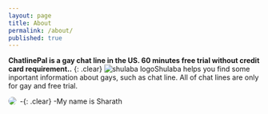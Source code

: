```yaml
---
layout: page
title: About
permalink: /about/
published: true
---
```


**ChatlinePal is a gay chat line in the US. 60 minutes free trial without credit card requirement..** 
{: .clear}
![shulaba logo]({{site.baseurl}}/img/bullhorn.svg)Shulaba helps you find some inportant information about gays, such as chat line. All of chat lines are only for gay and free trial.

<img id="author-pic" style="border-radius:50%;float:left;margin-right:0.5em" src="data:image/jpeg;base64,PD94bWwgdmVyc2lvbj0iMS4wIiBlbmNvZGluZz0idXRmLTgiPz4NCjwhLS0gR2VuZXJhdGVkIGJ5
IEljb01vb24uaW8gLS0+DQo8IURPQ1RZUEUgc3ZnIFBVQkxJQyAiLS8vVzNDLy9EVEQgU1ZHIDEu
MS8vRU4iICJodHRwOi8vd3d3LnczLm9yZy9HcmFwaGljcy9TVkcvMS4xL0RURC9zdmcxMS5kdGQi
Pg0KPHN2ZyB2ZXJzaW9uPSIxLjEiIHhtbG5zPSJodHRwOi8vd3d3LnczLm9yZy8yMDAwL3N2ZyIg
eG1sbnM6eGxpbms9Imh0dHA6Ly93d3cudzMub3JnLzE5OTkveGxpbmsiIHdpZHRoPSI1MTIiIGhl
aWdodD0iNTEyIiB2aWV3Qm94PSIwIDAgNTEyIDUxMiI+DQo8ZyBpZD0iaWNvbW9vbi1pZ25vcmUi
Pg0KPC9nPg0KPHBhdGggZD0iTTUxMiAyMTQuNjI4YzAtMTAwLjQ2My0yOS4zOTYtMTgxLjk2OS02
NS43NDEtMTgyLjYxMyAwLjE0Ni0wLjAwMyAwLjI4OS0wLjAxNSAwLjQzNi0wLjAxNWgtNDEuNDcx
YzAgMC05Ny40IDczLjE2OC0yMzcuNjE1IDEwMS44NzctNC4yOCAyMi42NDYtNy4wMTUgNDkuNjM3
LTcuMDE1IDgwLjc1MXMyLjczMyA1OC4xMDQgNy4wMTUgODAuNzVjMTQwLjIxNCAyOC43MDkgMjM3
LjYxNSAxMDEuODc4IDIzNy42MTUgMTAxLjg3OGg0MS40NzFjLTAuMTQ2IDAtMC4yODktMC4wMTIt
MC40MzYtMC4wMTYgMzYuMzQ4LTAuNjQ0IDY1Ljc0MS04Mi4xNDkgNjUuNzQxLTE4Mi42MTJ6TTQz
Mi40MTIgMzY5LjYyNmMtNC42OTEgMC05Ljc2Ni00Ljg3MS0xMi4zNzMtNy43NzQtNi4zMTUtNy4w
MzItMTIuMzk2LTE3Ljk4LTE3LjU5NC0zMS42NjQtMTEuNjI4LTMwLjYxNi0xOC4wMzMtNzEuNjU1
LTE4LjAzMy0xMTUuNTYyIDAtNDMuOTA1IDYuNDA1LTg0Ljk0NSAxOC4wMzMtMTE1LjU2MSA1LjE5
Ny0xMy42ODQgMTEuMjgxLTI0LjYzMyAxNy41OTQtMzEuNjY0IDIuNjA3LTIuOTA2IDcuNjgyLTcu
Nzc2IDEyLjM3My03Ljc3NnM5Ljc2OCA0Ljg3MiAxMi4zNzIgNy43NzZjNi4zMTcgNy4wMzIgMTIu
Mzk4IDE3Ljk3OSAxNy41OTQgMzEuNjY0IDExLjYyOSAzMC42MTUgMTguMDM0IDcxLjY1NiAxOC4w
MzQgMTE1LjU2MSAwIDQzLjkwMi02LjQwNSA4NC45NDQtMTguMDM0IDExNS41NjItNS4xOTUgMTMu
Njg0LTExLjI4MSAyNC42MzItMTcuNTk0IDMxLjY2NC0yLjYwNCAyLjkwMy03LjY4IDcuNzc0LTEy
LjM3MiA3Ljc3NHpNMTI1LjkwNiAyMTQuNjI4YzAtMjUuOTc1IDEuOTA1LTUxLjIxNSA1LjUyNi03
NC41NDctMjMuNjg2IDMuMjc3LTQ0LjQ3MSA1LjE2Mi03MC4xNyA1LjE2Mi0zMy41MjkgMC0zMy41
MjkgMC0zMy41MjkgMGwtMjcuNzMzIDQ3LjM0M3Y0NC4wODVsMjcuNzMgNDcuMzQzYzAgMCAwIDAg
MzMuNTMgMCAyNS42OTkgMCA0Ni40ODQgMS44ODcgNzAuMTcgNS4xNjItMy42MTgtMjMuMzMyLTUu
NTI0LTQ4LjU3My01LjUyNC03NC41NDh6TTE4NC4wNzUgMzIxLjA4NmwtNjMuOTk5LTEyLjI1NSA0
MC45MjEgMTYwLjc3MmMyLjExOCA4LjMxNyAxMC4zNzIgMTIuNTE5IDE4LjM0MyA5LjMyN2w1OS4y
NzgtMjMuNzI2YzcuOTcyLTMuMTg4IDExLjE2NC0xMS45ODIgNy4wOTgtMTkuNTQybC02MS42NDEt
MTE0LjU3NnpNNDMyLjQxMiAyNzQuMzY1Yy0xLjgwOSAwLTMuNzY0LTEuODc3LTQuNzY5LTIuOTk2
LTIuNDM1LTIuNzEtNC43NzgtNi45My02Ljc4MS0xMi4yMDQtNC40ODEtMTEuOC02Ljk1LTI3LjYx
Ny02Ljk1LTQ0LjUzOXMyLjQ2OS0zMi43MzkgNi45NS00NC41MzljMi4wMDMtNS4yNzQgNC4zNDgt
OS40OTQgNi43ODEtMTIuMjA0IDEuMDA1LTEuMTIgMi45Ni0yLjk5NyA0Ljc2OS0yLjk5NyAxLjgw
OCAwIDMuNzY1IDEuODc4IDQuNzY5IDIuOTk3IDIuNDM1IDIuNzEgNC43NzggNi45MjkgNi43OCAx
Mi4yMDQgNC40ODIgMTEuNzk5IDYuOTUxIDI3LjYxNyA2Ljk1MSA0NC41MzkgMCAxNi45MjEtMi40
NjkgMzIuNzM5LTYuOTUxIDQ0LjUzOS0yLjAwMiA1LjI3NC00LjM0OCA5LjQ5NC02Ljc4IDEyLjIw
NC0xLjAwNCAxLjExOS0yLjk2IDIuOTk2LTQuNzY5IDIuOTk2eiI+PC9wYXRoPg0KPC9zdmc+DQo=">
 -{: .clear}
 -My name is Sharath 
